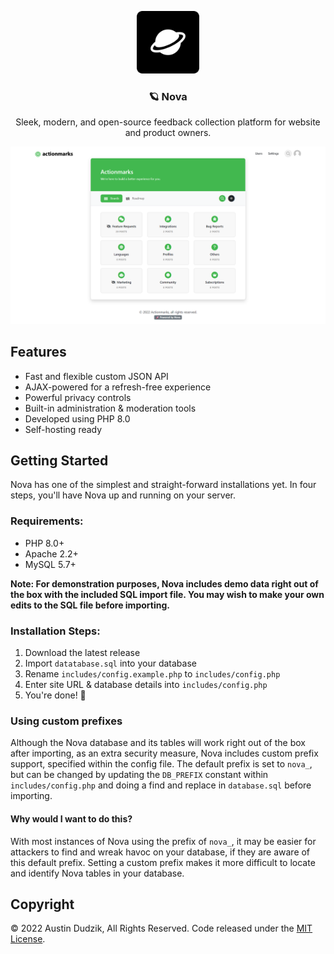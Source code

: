<p align="center">
    <img src="icon.png" alt="Bootstrap logo" width="100" height="100">
</p>

<h3 align="center">🪐 Nova</h3>

<p align="center">
Sleek, modern, and open-source feedback collection platform for website and product owners.</p>

<img src="screenshot.png" alt="Screenshot of Nova">

## Features
- Fast and flexible custom JSON API
- AJAX-powered for a refresh-free experience
- Powerful privacy controls
- Built-in administration & moderation tools
- Developed using PHP 8.0
- Self-hosting ready

## Getting Started
Nova has one of the simplest and straight-forward installations yet. In four steps, you'll have Nova up and running on your server.

### Requirements:

- PHP 8.0+
- Apache 2.2+
- MySQL 5.7+

<strong>Note: For demonstration purposes, Nova includes demo data right out of the box with the included SQL import file. You may wish to make your own edits to the SQL file before importing.</strong>


### Installation Steps:
1. Download the latest release
2. Import ````datatabase.sql```` into your database
3. Rename ````includes/config.example.php```` to ````includes/config.php````
4. Enter site URL & database details into ````includes/config.php````
5. You're done! 🎉

### Using custom prefixes

Although the Nova database and its tables will work right out of the box after importing, as an extra security measure, Nova includes custom prefix support, specified within the config file. The default prefix is set to ```nova_```, but can be changed by updating the ``DB_PREFIX`` constant within ````includes/config.php```` and doing a find and replace in ````database.sql```` before importing.

#### Why would I want to do this?
With most instances of Nova using the prefix of ```nova_```, it may be easier for attackers to find and wreak havoc on your database, if they are aware of this default prefix. Setting a custom prefix makes it more difficult to locate and identify Nova tables in your database.


## Copyright

&copy; 2022 Austin Dudzik, All Rights Reserved. Code released under the [MIT License](https://github.com/austin-dudzik/nova/blob/master/LICENSE).